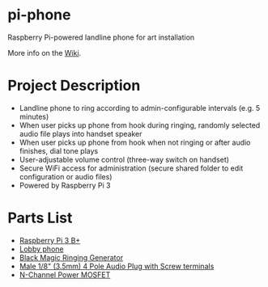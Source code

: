 # pi-phone
Raspberry Pi-powered landline phone for art installation

More info on the [Wiki](https://github.com/jonathanbfriedman/pi-phone/wiki).

# Project Description
- Landline phone to ring according to admin-configurable intervals (e.g. 5 minutes)
- When user picks up phone from hook during ringing, randomly selected audio file plays into handset speaker
- When user picks up phone from hook when not ringing or after audio finishes, dial tone plays
- User-adjustable volume control (three-way switch on handset)
- Secure WiFi access for administration (secure shared folder to edit configuration or audio files)
- Powered by Raspberry Pi 3

# Parts List
- [Raspberry Pi 3 B+](https://www.raspberrypi.org/products/raspberry-pi-3-model-b-plus/)
- [Lobby phone](https://www.ebay.com/itm/312064869534)
- [Black Magic Ringing Generator](https://www.ebay.com/itm/122310636850)
- [Male 1/8" (3.5mm) 4 Pole Audio Plug with Screw terminals](https://tinkersphere.com/audio/2511-male-18-35mm-4-pole-audio-plug-with-screw-terminals.html)
- [N-Channel Power MOSFET](https://tinkersphere.com/power/434-n-channel-power-mosfet-30v-60a.html)
